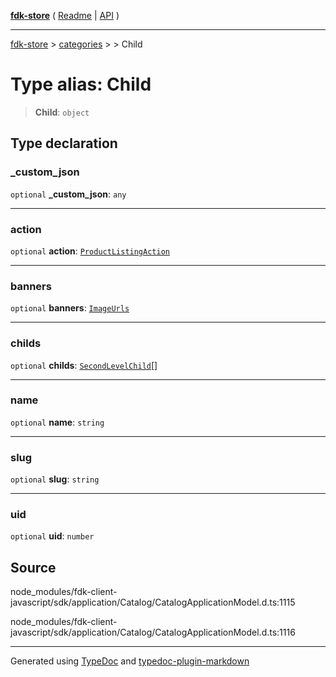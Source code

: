 [**fdk-store**](../../../README.md) ( [Readme](../../../README.md) \| [API](../../../API.md) )

---

[fdk-store](../../../API.md) > [categories](../../README.md) > [<internal>](../README.md) > Child

# Type alias: Child

> **Child**: `object`

## Type declaration

### \_custom_json

`optional` **\_custom_json**: `any`

---

### action

`optional` **action**: [`ProductListingAction`](../../../brands/internal_/type-aliases/type-alias.ProductListingAction.md)

---

### banners

`optional` **banners**: [`ImageUrls`](../../../brands/internal_/type-aliases/type-alias.ImageUrls.md)

---

### childs

`optional` **childs**: [`SecondLevelChild`](type-alias.SecondLevelChild.md)[]

---

### name

`optional` **name**: `string`

---

### slug

`optional` **slug**: `string`

---

### uid

`optional` **uid**: `number`

## Source

node_modules/fdk-client-javascript/sdk/application/Catalog/CatalogApplicationModel.d.ts:1115

node_modules/fdk-client-javascript/sdk/application/Catalog/CatalogApplicationModel.d.ts:1116

---

Generated using [TypeDoc](https://typedoc.org/) and [typedoc-plugin-markdown](https://www.npmjs.com/package/typedoc-plugin-markdown)
